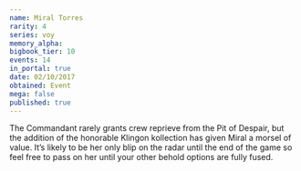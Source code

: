 ```yaml
---
name: Miral Torres
rarity: 4
series: voy
memory_alpha:
bigbook_tier: 10
events: 14
in_portal: true
date: 02/10/2017
obtained: Event
mega: false
published: true
---
```


The Commandant rarely grants crew reprieve from the Pit of Despair, but the addition of the honorable Klingon kollection has given Miral a morsel of value. It’s likely to be her only blip on the radar until the end of the game so feel free to pass on her until your other behold options are fully fused.
